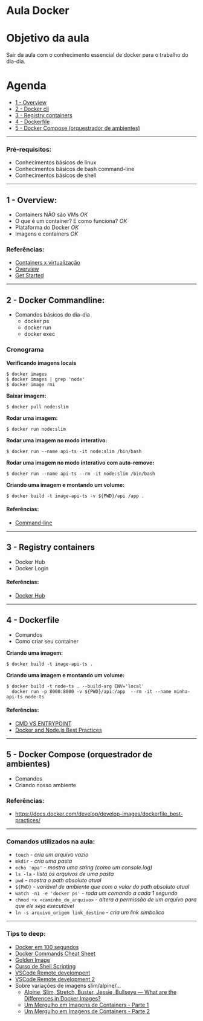 Aula Docker
===

# Objetivo da aula
Sair da aula com o conhecimento essencial de docker para o trabalho do dia-dia.

# Agenda
- [1 - Overview](#1---overview)
- [2 - Docker cli](#2---docker-commandline)
- [3 - Registry containers](#3---registry-containers)
- [4 - Dockerfile](#4---dockerfile)
- [5 - Docker Compose (orquestrador de ambientes)](#5---docker-compose-orquestrador-de-ambientes)

--------------------------------------------------------
### Pré-requisitos:
  - Conhecimentos básicos de linux
  - Conhecimentos básicos de bash command-line
  - Conhecimentos básicos de shell

-------------------------------------------------------
## 1 - Overview:
  - Containers NÃO são VMs *OK*
  - O que é um container? E como funciona? *OK*
  - Plataforma do Docker *OK*
  - Imagens e containers *OK*

### Referências:
  - [Containers x virtualização](https://www.docker.com/resources/what-container)
  - [Overview](https://docs.docker.com/get-started/overview/)
  - [Get Started](https://docs.docker.com/get-started/)

--------------------------------------------------------
<!-- Docker_Commandline -->
## 2 - Docker Commandline:
  - Comandos básicos do dia-dia
    - docker ps
    - docker run
    - docker exec

### Cronograma

**Verificando imagens locais**
```shell
$ docker images
$ docker images | grep 'node'
$ docker image rmi
```

**Baixar imagem:**
```shell
$ docker pull node:slim
```

**Rodar uma imagem:**
```shell
$ docker run node:slim
```

**Rodar uma imagem no modo interativo:**
```shell
$ docker run --name api-ts -it node:slim /bin/bash
```

**Rodar uma imagem no modo interativo com auto-remove:**
```shell
$ docker run --name api-ts --rm -it node:slim /bin/bash
```

**Criando uma imagem e montando um volume:**
```shell
$ docker build -t image-api-ts -v ${PWD}/api /app .
```

#### Referências:
  - [Command-line](https://docs.docker.com/engine/reference/commandline/docker/)

--------------------------------------------------------
## 3 - Registry containers
  - Docker Hub
  - Docker Login

#### Referências:
  - [Docker Hub](https://hub.docker.com/_/node)

--------------------------------------------------------
## 4 - Dockerfile
  - Comandos
  - Como criar seu container

**Criando uma imagem:**
```shell
$ docker build -t image-api-ts .
```

**Criando uma imagem e montando um volume:**
```shell
$ docker build -t node-ts . --build-arg ENV='local'
  docker run -p 8000:8000 -v ${PWD}/api:/app  --rm -it --name minha-api-ts node-ts
```

#### Referências:
  - [CMD VS ENTRYPOINT](https://phoenixnap.com/kb/docker-cmd-vs-entrypoint)
  - [Docker and Node.js Best Practices](https://github.com/nodejs/docker-node/blob/master/docs/BestPractices.md)

--------------------------------------------------------
## 5 - Docker Compose (orquestrador de ambientes)
  - Comandos
  - Criando nosso ambiente

### Referências:
  - https://docs.docker.com/develop/develop-images/dockerfile_best-practices/

--------------------------------------------------------
### Comandos utilizados na aula:
  - `touch` - *cria um arquivo vazio*
  - `mkdir` - *cria uma pasta*
  - `echo 'opa'` - *mostra uma string (como um console.log)*
  - `ls -la` - *lista os arquivos de uma pasta*
  - `pwd` - *mostra o path absoluto atual*
  - `${PWD}` - *variável de ambiente que com o valor do path absoluto atual*
  - `watch -n1 -e 'docker ps'` - *roda um comando a cada 1 segundo*
  - `chmod +x <caminho_do_arquivo>` - *altera a permissão de um arquivo para que ele seja executável*
  - `ln -s arquivo_origem link_destino` - *cria um link simbolico*

--------------------------------------------------------
### Tips to deep:
  - [Docker em 100 segundos](https://www.youtube.com/watch?v=Gjnup-PuquQ&list=PL0vfts4VzfNjTHIOupS8u9cxTYtz5RPYU)
  - [Docker Commands Cheat Sheet](https://phoenixnap.com/kb/list-of-docker-commands-cheat-sheet)
  - [Golden Image](https://blog.mycloudit.com/everything-you-need-to-know-about-golden-images)
  - [Curso de Shell Scripting](https://www.cursou.com.br/informatica/shell-scripting/)
  - [VSCode Remote develompent](https://github.com/Microsoft/vscode-remote-release)
  - [VSCode Remote development 2](https://marketplace.visualstudio.com/items?itemName=ms-vscode-remote.vscode-remote-extensionpack)
  - Sobre variações de imagens slim/alpine/...
    - [Alpine, Slim, Stretch, Buster, Jessie, Bullseye — What are the Differences in Docker Images?](https://medium.com/swlh/alpine-slim-stretch-buster-jessie-bullseye-bookworm-what-are-the-differences-in-docker-62171ed4531d)
    - [Um Mergulho em Imagens de Containers - Parte 1](https://blog.lsantos.dev/um-mergulho-em-imagens-de-containers-parte-1/)
    - [Um Mergulho em Imagens de Containers - Parte 2](https://blog.lsantos.dev/um-mergulho-em-imagens-de-containers-parte-2/)
